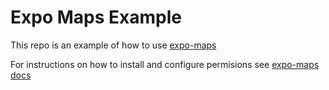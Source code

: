 # Expo Maps Example

This repo is an example of how to use [expo-maps](https://docs.expo.dev/versions/latest/sdk/maps/)

For instructions on how to install and configure permisions see [expo-maps docs](https://docs.expo.dev/versions/latest/sdk/maps/#permissions-1)
